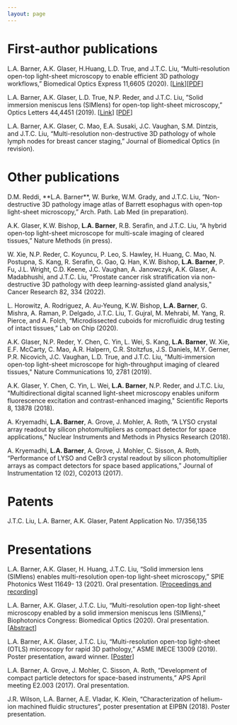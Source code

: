 ```yaml
---
layout: page
---
```

<h1>First-author publications</h1>
L.A. Barner, A.K. Glaser, H.Huang, L.D. True, and J.T.C. Liu, “Multi-resolution open-top light-sheet microscopy to enable efficient 3D pathology workflows,” Biomedical Optics Express 11,6605 (2020). [<a href="https://opg.optica.org/boe/fulltext.cfm?uri=boe-11-11-6605&id=441825">Link</a>][<a href= "https://opg.optica.org/boe/viewmedia.cfm?uri=boe-11-11-6605&seq=0">PDF</a>]

L.A. Barner, A.K. Glaser, L.D. True, N.P. Reder, and J.T.C. Liu, ”Solid immersion meniscus lens (SIMlens) for open-top light-sheet microscopy,” Optics Letters 44,4451 (2019). [<a href= "https://opg.optica.org/ol/fulltext.cfm?uri=ol-44-18-4451&id=417358">Link</a>] [<a href= "https://opg.optica.org/ol/viewmedia.cfm?uri=ol-44-18-4451&seq=0">PDF</a>]

L.A. Barner, A.K. Glaser, C. Mao, E.A. Susaki, J.C. Vaughan, S.M. Dintzis, and J.T.C. Liu, “Multi-resolution non-destructive 3D pathology of whole lymph nodes for breast cancer staging,” Journal of Biomedical Optics (in revision).

<h1>Other publications</h1>
D.M. Reddi, **L.A. Barner**, W. Burke, W.M. Grady, and J.T.C. Liu, “Non-destructive 3D pathology image atlas of Barrett esophagus with open-top light-sheet microscopy,” Arch. Path. Lab Med (in preparation). 

A.K. Glaser, K.W. Bishop, **L.A. Barner**, R.B. Serafin, and J.T.C. Liu, “A hybrid open-top light-sheet microscope for multi-scale imaging of cleared tissues,” Nature Methods (in press). 

W. Xie, N.P. Reder, C. Koyuncu, P. Leo, S. Hawley, H. Huang, C. Mao, N. Postupna, S. Kang, R. Serafin, G. Gao, Q. Han, K.W. Bishop, **L.A. Barner**, P. Fu, J.L. Wright, C.D. Keene, J.C. Vaughan, A. Janowczyk, A.K. Glaser, A. Madabhushi, and J.T.C. Liu, "Prostate cancer risk stratification via non-destructive 3D pathology with deep learning-assisted gland analysis," Cancer Research 82, 334 (2022).

L. Horowitz, A. Rodriguez, A. Au-Yeung, K.W. Bishop, **L.A. Barner**, G. Mishra, A. Raman, P. Delgado, J.T.C. Liu, T. Gujral, M. Mehrabi, M. Yang, R. Pierce, and A. Folch, “Microdissected cuboids for microfluidic drug testing of intact tissues,” Lab on Chip (2020). 

A.K. Glaser, N.P. Reder, Y. Chen, C. Yin, L. Wei, S. Kang, **L.A. Barner**, W. Xie, E.F. McCarty, C. Mao, A.R. Halpern, C.R. Stoltzfus, J.S. Daniels, M.Y. Gerner, P.R. Nicovich, J.C. Vaughan, L.D. True, and J.T.C. Liu, "Multi-immersion open-top light-sheet microscope for high-throughput imaging of cleared tissues," Nature Communications 10, 2781 (2019). 

A.K. Glaser, Y. Chen, C. Yin, L. Wei, **L.A. Barner**, N.P. Reder, and J.T.C. Liu, "Multidirectional digital scanned light-sheet microscopy enables uniform fluorescence excitation and contrast-enhanced imaging," Scientific Reports 8, 13878 (2018).

A. Kryemadhi, **L.A. Barner**, A. Grove, J. Mohler, A. Roth, “A LYSO crystal array readout by silicon photomultipliers as compact detector for space applications,” Nuclear Instruments and Methods in Physics Research (2018). 

A. Kryemadhi, **L.A. Barner**, A. Grove, J. Mohler, C. Sisson, A. Roth, “Performance of LYSO and CeBr3 crystal readout by silicon photomultiplier arrays as compact detectors for space based applications,” Journal of Instrumentation 12 (02), C02013 (2017). 


<h1>Patents</h1>
J.T.C. Liu, L.A. Barner, A.K. Glaser, Patent Application No. 17/356,135

<h1>Presentations</h1>
L.A. Barner, A.K. Glaser, H. Huang, J.T.C. Liu, “Solid immersion lens (SIMlens) enables multi-resolution open-top light-sheet microscopy,” SPIE Photonics West 11649- 13 (2021). Oral presentation.
[<a href= "https://www.spiedigitallibrary.org/conference-proceedings-of-spie/11649/116490K/Solid-immersion-meniscus-lens-SIMlens-enables-multi-resolution-open-top/10.1117/12.2576560.full">Proceedings and recording</a>]

L.A. Barner, A.K. Glaser, J.T.C. Liu, “Multi-resolution open-top light-sheet microscopy enabled by a solid immersion meniscus lens (SIMlens),” Biophotonics Congress: Biomedical Optics (2020). Oral presentation. 
[<a href= "https://opg.optica.org/abstract.cfm?uri=Microscopy-2020-MM2A.3">Abstract</a>]

L.A. Barner, A.K. Glaser, J.T.C. Liu, “Multi-resolution open-top light-sheet (OTLS) microscopy for rapid 3D pathology,” ASME IMECE 13009 (2019). Poster presentation, award winner. [<a href= "https://lindseybarner.github.io/docs/Barner_poster_2019.pdf">Poster</a>]

L.A. Barner, A. Grove, J. Mohler, C. Sisson, A. Roth, “Development of compact particle detectors for space-based instruments,” APS April meeting E2.003 (2017). Oral presentation. 

J.R. Wilson, L.A. Barner, A.E. Vladar, K. Klein, “Characterization of helium-ion machined fluidic structures”, poster presentation at EIPBN (2018). Poster presentation. 
